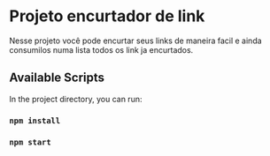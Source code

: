# Projeto encurtador de link

Nesse projeto você pode encurtar seus links de maneira facil e ainda consumilos numa lista todos os link ja encurtados.

## Available Scripts

In the project directory, you can run:

### `npm install`
### `npm start`

